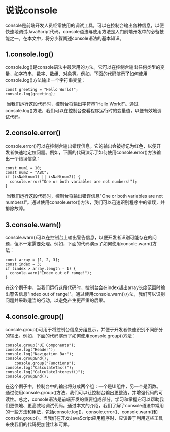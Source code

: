 # 说说console

console是前端开发人员经常使用的调试工具，可以在控制台输出各种信息，以便快速地调试JavaScript代码。console语法与使用方法是入门前端开发中的必备技能之一。在本文中，将分步骤阐述console语法的基本知识。
## 1.console.log()
console.log()是console语法中最常用的方法。它可以在控制台输出任何类型的变量，如字符串、数字、数组、对象等。例如，下面的代码演示了如何使用console.log()方法输出一个字符串变量：

```
const greeting = "Hello World!";
console.log(greeting);
```

​  当我们运行这段代码时，控制台将输出字符串"Hello World!"。通过console.log()方法，我们可以在控制台查看程序运行时的变量值，以便有效地调试代码。

## 2.console.error()
console.error()可以在控制台输出错误信息。它的输出会被标记为红色，以便开发者快速地定位问题。例如，下面的代码演示了如何使用console.error()方法输出一个错误信息：

```
const num1 = 10;
const num2 = "ABC";
if (isNaN(num1) || isNaN(num2)) {
  console.error("One or both variables are not numbers!");
}
```



​ 当我们运行这段代码时，控制台将输出错误信息"One or both variables are not numbers!"。通过使用console.error()方法，我们可以迅速识别程序中的错误，并排除故障。

## 3.console.warn()
console.warn()可以在控制台上输出警告信息，以便开发者识别可能存在的问题，但不一定需要处理。例如，下面的代码演示了如何使用console.warn()方法：

```
const array = [1, 2, 3];
const index = 3;
if (index > array.length - 1) {
  console.warn("Index out of range!");
}
```



​    在这个例子中，当我们运行这段代码时，控制台会在index超出array长度范围时输出警告信息"Index out of range!"。通过使用console.warn()方法，我们可以识别问题并采取适当的行动，以避免产生更严重的后果。

## 4.console.group()
console.group()可用于将控制台信息分组显示，并便于开发者快速识别不同部分的输出。例如，下面的代码演示了如何使用console.group()方法：

```
console.group("UI Components");
console.log("Header");
console.log("Navigation Bar");
console.groupEnd();
    console.group("Functions");
console.log("CalculateTax()");
console.log("CalculateInterest()");
console.groupEnd();
```

​    在这个例子中，控制台中的输出将分成两个组：一个是UI组件，另一个是函数。通过使用console.group()方法，我们可以让控制台输出更整洁，并增强代码的可读性。
​    总之，console语法是前端开发的重要组成部分，学习和掌握它可以帮助我们更快地、更高效地调试代码。通过本文的介绍，我们了解了console语法中常用的一些方法和用法，包括console.log()、console.error()、console.warn()和console.group()。当我们在开发JavaScript应用程序时，应该善于利用这些工具来使我们的代码更加健壮和可靠。